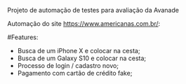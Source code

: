 Projeto de automação de testes para avaliação da Avanade

Automação do site https://www.americanas.com.br/:

#Features:
* Busca de um iPhone X e colocar na cesta;
* Busca de um Galaxy S10 e colocar na cesta;
* Processo de login / cadastro novo;
* Pagamento com cartão de crédito fake;